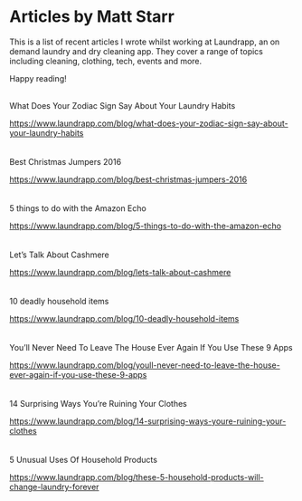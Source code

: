 # Articles by Matt Starr

This is a list of recent articles I wrote whilst working at <a ref="https://www.laundrapp.com/">Laundrapp</a>, an on demand laundry and dry cleaning app. They cover a range of topics including cleaning, clothing, tech, events and more.

Happy reading!

<br>
What Does Your Zodiac Sign Say About Your Laundry Habits

<a ref="https://www.laundrapp.com/blog/what-does-your-zodiac-sign-say-about-your-laundry-habits">https://www.laundrapp.com/blog/what-does-your-zodiac-sign-say-about-your-laundry-habits</a>
<br>
<br>
<br>
Best Christmas Jumpers 2016

<a ref="https://www.laundrapp.com/blog/best-christmas-jumpers-2016">https://www.laundrapp.com/blog/best-christmas-jumpers-2016</a>
<br>
<br>
<br>
5 things to do with the Amazon Echo

<a ref="https://www.laundrapp.com/blog/5-things-to-do-with-the-amazon-echo">https://www.laundrapp.com/blog/5-things-to-do-with-the-amazon-echo</a>
<br>
<br>
<br>
Let’s Talk About Cashmere

<a ref="https://www.laundrapp.com/blog/lets-talk-about-cashmere">https://www.laundrapp.com/blog/lets-talk-about-cashmere</a>
<br>
<br>
<br>
10 deadly household items

<a ref="https://www.laundrapp.com/blog/10-deadly-household-items">https://www.laundrapp.com/blog/10-deadly-household-items</a>
<br>
<br>
<br>
You’ll Never Need To Leave The House Ever Again If You Use These 9 Apps

<a ref="https://www.laundrapp.com/blog/youll-never-need-to-leave-the-house-ever-again-if-you-use-these-9-apps">https://www.laundrapp.com/blog/youll-never-need-to-leave-the-house-ever-again-if-you-use-these-9-apps</a>
<br>
<br>
<br>
14 Surprising Ways You’re Ruining Your Clothes

<a ref="https://www.laundrapp.com/blog/14-surprising-ways-youre-ruining-your-clothes">https://www.laundrapp.com/blog/14-surprising-ways-youre-ruining-your-clothes</a>
<br>
<br>
<br>
5 Unusual Uses Of Household Products

<a ref="https://www.laundrapp.com/blog/these-5-household-products-will-change-laundry-forever">https://www.laundrapp.com/blog/these-5-household-products-will-change-laundry-forever</a>
<br>
<br>

